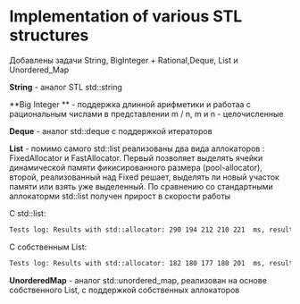 # Implementation of various STL structures

Добавлены задачи String, BigInteger + Rational,Deque, List и Unordered_Map

**String** - аналог STL std::string

**Big Integer ** - поддержка длинной арифметики и работаа с рациональным числами в представлении m / n, m и n - целочисленные

**Deque** - аналог std::deque с поддержкой итераторов

**List** - помимо самого std::list реализованы два вида аллокаторов : FixedAllocator и FastAllocator. Первый позволяет выделять ячейки динамической памяти 
фикисированного размера (pool-allocator), второй, реализованный над Fixed решает, выделять ли новый участок памяти или взять уже выделенный. По сравнению со стандартными аллокаторми std::list получен прирост в скорости работы 


C std::list:

```html
Tests log: Results with std::allocator: 290 194 212 210 221  ms, results with FastAllocator: 68 67 68 67 67  ms
```


С собственным List:

```html
Tests log: Results with std::allocator: 182 180 177 180 201  ms, results with FastAllocator: 59 58 58 57 61  ms 
```

**UnorderedMap** - аналог std::unordered_map, реализован на основе собственного List, с поддержкой собственных аллокаторов
